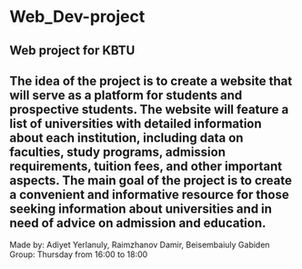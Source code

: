 # Web_Dev-project
Web project for KBTU
---
The idea of the project is to create a website that will serve as a platform for students and prospective students. The website will feature a list of universities with detailed information about each institution, including data on faculties, study programs, admission requirements, tuition fees, and other important aspects. The main goal of the project is to create a convenient and informative resource for those seeking information about universities and in need of advice on admission and education.
---
Made by: Adiyet Yerlanuly, Raimzhanov Damir, Beisembaiuly Gabiden
Group: Thursday from 16:00 to 18:00
